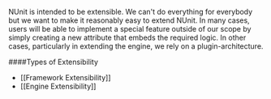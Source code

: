 NUnit is intended to be extensible. We can't do everything for everybody but we want to make it reasonably easy to extend NUnit. In many cases, users will be able to implement a special feature outside of our scope by simply creating a new attribute that embeds the required logic. In other cases, particularly in extending the engine, we rely on a plugin-architecture.

####Types of Extensibility

* [[Framework Extensibility]]
* [[Engine Extensibility]]